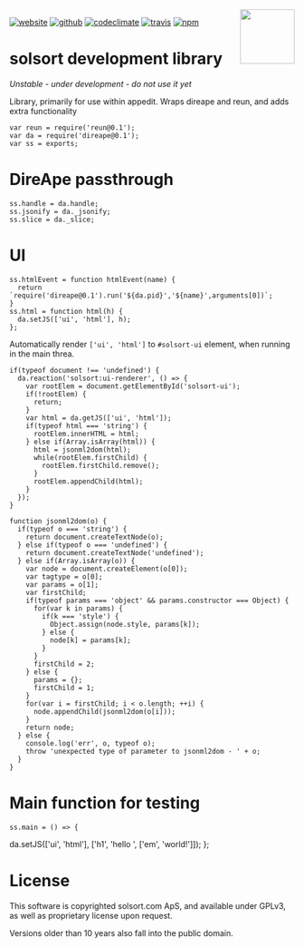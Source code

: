 <img src=https://solsort.solsort.com/icon.png width=96 height=96 align=right>

[![website](https://img.shields.io/badge/website-solsort.solsort.com-blue.svg)](https://solsort.solsort.com/) 
[![github](https://img.shields.io/badge/github-solsort/solsort-blue.svg)](https://github.com/solsort/solsort)
[![codeclimate](https://img.shields.io/codeclimate/github/solsort/solsort.svg)](https://codeclimate.com/github/solsort/solsort)
[![travis](https://img.shields.io/travis/solsort/solsort.svg)](https://travis-ci.org/solsort/solsort)
[![npm](https://img.shields.io/npm/v/solsort.svg)](https://www.npmjs.com/package/solsort)

# solsort development library

*Unstable - under development - do not use it yet*

Library, primarily for use within appedit. Wraps direape and reun, and adds extra functionality


    var reun = require('reun@0.1');
    var da = require('direape@0.1');
    var ss = exports;
    
# DireApe passthrough
    
    ss.handle = da.handle;
    ss.jsonify = da._jsonify;
    ss.slice = da._slice;
    
# UI

    
    ss.htmlEvent = function htmlEvent(name) {
      return `require('direape@0.1').run('${da.pid}','${name}',arguments[0])`;
    }
    ss.html = function html(h) {
      da.setJS(['ui', 'html'], h);
    };
    
Automatically render `['ui', 'html']` to `#solsort-ui` element, when running in the main threa.
    
    if(typeof document !== 'undefined') {
      da.reaction('solsort:ui-renderer', () => {
        var rootElem = document.getElementById('solsort-ui');
        if(!rootElem) {
          return;
        }
        var html = da.getJS(['ui', 'html']);
        if(typeof html === 'string') {
          rootElem.innerHTML = html;
        } else if(Array.isArray(html)) {
          html = jsonml2dom(html);
          while(rootElem.firstChild) {
            rootElem.firstChild.remove();
          }
          rootElem.appendChild(html);
        }
      });
    }
    
    function jsonml2dom(o) { 
      if(typeof o === 'string') {
        return document.createTextNode(o);
      } else if(typeof o === 'undefined') {
        return document.createTextNode('undefined');
      } else if(Array.isArray(o)) {
        var node = document.createElement(o[0]);
        var tagtype = o[0];
        var params = o[1];
        var firstChild;
        if(typeof params === 'object' && params.constructor === Object) {
          for(var k in params) {
            if(k === 'style') {
              Object.assign(node.style, params[k]);
            } else {
              node[k] = params[k];
            }
          }
          firstChild = 2;
        } else {
          params = {};
          firstChild = 1;
        }
        for(var i = firstChild; i < o.length; ++i) {
          node.appendChild(jsonml2dom(o[i]));
        }
        return node;
      } else {
        console.log('err', o, typeof o);
        throw 'unexpected type of parameter to jsonml2dom - ' + o;
      }
    }
    
# Main function for testing
    
    ss.main = () => {
da.setJS(['ui', 'html'], ['h1', 'hello ', ['em', 'world!']]);
    };
    
# License

This software is copyrighted solsort.com ApS, and available under GPLv3, as well as proprietary license upon request.

Versions older than 10 years also fall into the public domain.

